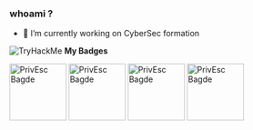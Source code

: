 ### whoami ?
- 🔭 I’m currently working on CyberSec formation
<!--
**Leox48/Leox48** is a ✨ _special_ ✨ repository because its `README.md` (this file) appears on your GitHub profile.

Here are some ideas to get you started:

- 🔭 I’m currently working on ...
- 🌱 I’m currently learning ...
- 👯 I’m looking to collaborate on ...
- 🤔 I’m looking for help with ...
- 💬 Ask me about ...
- 📫 How to reach me: ...
- 😄 Pronouns: ...
- ⚡ Fun fact: ...
-->

<img src="https://tryhackme-badges.s3.amazonaws.com/Leox48.png" alt="TryHackMe">
<strong>My Badges</strong>

<img src="https://tryhackme.com/img/badges/linuxprivesc.svg" alt="PrivEsc Bagde" width="100px"> <img src="https://tryhackme.com/img/badges/blue.svg" alt="PrivEsc Bagde" width="100px"> <img src="https://tryhackme.com/img/badges/metasploit.svg" alt="PrivEsc Bagde" width="100px"> <img src="https://tryhackme.com/img/badges/hashcracker.svg" alt="PrivEsc Bagde" width="100px">
